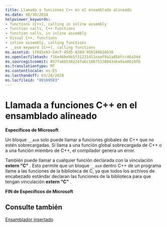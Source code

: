 ```yaml
---
title: Llamada a funciones C++ en el ensamblado alineado
ms.date: 08/30/2018
helpviewer_keywords:
- functions [C++], calling in inline assembly
- function calls, C++ functions
- function calls, in inline assembly
- Visual C++, functions
- inline assembly, calling functions
- __asm keyword [C++], calling functions
ms.assetid: 1f0d1eb3-54cf-45d5-838d-958188616b38
ms.openlocfilehash: f16e466ebb5f31231411eaaf9a1a85bfcc46a34d
ms.sourcegitcommit: 857fa6b530224fa6c18675138043aba9aa0619fb
ms.translationtype: MT
ms.contentlocale: es-ES
ms.lasthandoff: 03/24/2020
ms.locfileid: "80169583"
---
```

# <a name="calling-c-functions-in-inline-assembly"></a>Llamada a funciones C++ en el ensamblado alineado

**Específicos de Microsoft**

Un bloque `__asm` solo puede llamar a funciones globales de C++ que no estén sobrecargadas. Si llama a una función global sobrecargada de C++ o a una función miembro de C++, el compilador genera un error.

También puede llamar a cualquier función declarada con la vinculación **extern "C"** . Esto permite que un bloque `__asm` dentro C++ de un programa llame a las funciones de la biblioteca de C, ya que todos los archivos de encabezado estándar declaran las funciones de la biblioteca para que tengan vinculación **extern "C"** .

**FIN de Específicos de Microsoft**

## <a name="see-also"></a>Consulte también

[Ensamblador insertado](../../assembler/inline/inline-assembler.md)<br/>
